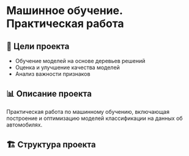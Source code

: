 # Машинное обучение. Практическая работа

## 🎯 Цели проекта
- Обучение моделей на основе деревьев решений
- Оценка и улучшение качества моделей
- Анализ важности признаков

## 📊 Описание проекта
Практическая работа по машинному обучению, включающая построение и оптимизацию моделей классификации на данных об автомобилях.

## 🏗️ Структура проекта